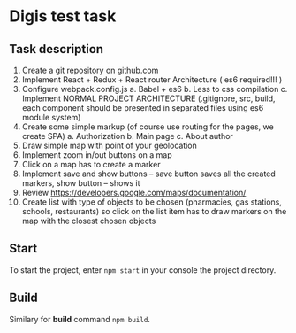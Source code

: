# Digis test task

## Task description
1) Create a git repository on github.com
2) Implement React + Redux + React router Architecture ( es6 required!!! )
3) Configure webpack.config.js
a. Babel + es6
b. Less to css compilation
c. Implement NORMAL PROJECT ARCHITECTURE (.gitignore, src, build, each
component should be presented in separated files using es6 module system)
4) Create some simple markup (of course use routing for the pages, we create SPA)
a. Authorization
b. Main page
c. About author
5) Draw simple map with point of your geolocation
6) Implement zoom in/out buttons on a map
7) Click on a map has to create a marker
8) Implement save and show buttons – save button saves all the created markers, show
button – shows it
9) Review https://developers.google.com/maps/documentation/
10) Create list with type of objects to be chosen (pharmacies, gas stations, schools,
restaurants) so click on the list item has to draw markers on the map with the closest
chosen objects

## Start
To start the project, enter ```npm start``` in your console the project directory.
## Build
Similary for **build** command ```npm build```.
